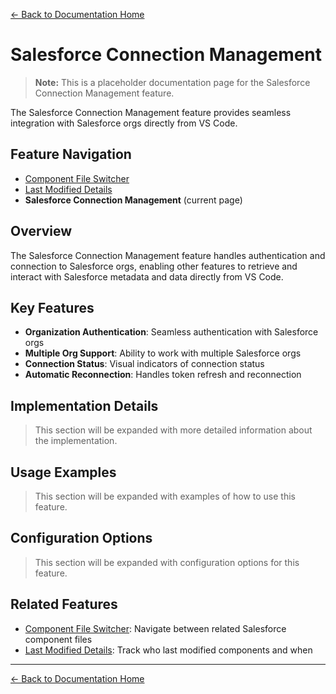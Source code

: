 [← Back to Documentation Home](../index.md)

# Salesforce Connection Management

> **Note:** This is a placeholder documentation page for the Salesforce Connection Management feature.

The Salesforce Connection Management feature provides seamless integration with Salesforce orgs directly from VS Code.

## Feature Navigation

- [Component File Switcher](./component-file-switcher.md)
- [Last Modified Details](./last-modified-details.md)
- **Salesforce Connection Management** (current page)

## Overview

The Salesforce Connection Management feature handles authentication and connection to Salesforce orgs, enabling other features to retrieve and interact with Salesforce metadata and data directly from VS Code.

## Key Features

- **Organization Authentication**: Seamless authentication with Salesforce orgs
- **Multiple Org Support**: Ability to work with multiple Salesforce orgs
- **Connection Status**: Visual indicators of connection status
- **Automatic Reconnection**: Handles token refresh and reconnection

## Implementation Details

> This section will be expanded with more detailed information about the implementation.

## Usage Examples

> This section will be expanded with examples of how to use this feature.

## Configuration Options

> This section will be expanded with configuration options for this feature.

## Related Features

- [Component File Switcher](./component-file-switcher.md): Navigate between related Salesforce component files
- [Last Modified Details](./last-modified-details.md): Track who last modified components and when

---

[← Back to Documentation Home](../index.md) 